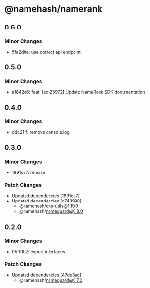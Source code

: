 # @namehash/namerank

## 0.6.0

### Minor Changes

- 5fa2d0e: use correct api endpoint

## 0.5.0

### Minor Changes

- a1842e6: feat: [sc-25972] Update NameRank SDK documentation

## 0.4.0

### Minor Changes

- ddc211f: remove console.log

## 0.3.0

### Minor Changes

- 1891ce7: release

### Patch Changes

- Updated dependencies [1891ce7]
- Updated dependencies [c748998]
  - @namehash/ens-utils@1.19.0
  - @namehash/nameguard@0.8.0

## 0.2.0

### Minor Changes

- 05ff0b2: export interfaces

### Patch Changes

- Updated dependencies [47de3ad]
  - @namehash/nameguard@0.7.0
